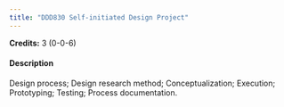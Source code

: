 ```yaml
---
title: "DDD830 Self-initiated Design Project"
---
```

**Credits:** 3 (0-0-6)

#### Description
Design process; Design research method; Conceptualization; Execution; Prototyping; Testing; Process documentation.
